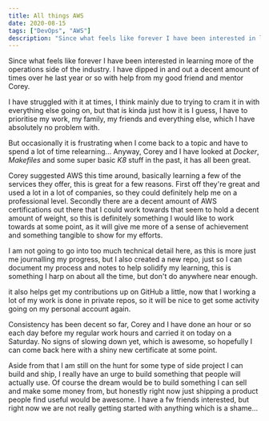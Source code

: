 ```yaml
---
title: All things AWS
date: 2020-08-15
tags: ["DevOps", "AWS"]
description: "Since what feels like forever I have been interested in learning more of the operations side of the industry. I have dipped in and out a decent amount of times over he last year or so with help from my good friend and mentor Corey."
---
```


Since what feels like forever I have been interested in learning more of the operations side of the industry. I have dipped in and out a decent amount of times over he last year or so with help from my good friend and mentor Corey.

I have struggled with it at times, I think mainly due to trying to cram it in with everything else going on, but that is kinda just how it is I guess, I have to prioritise my work, my family, my friends and everything else, which I have absolutely no problem with.

But occasionally it is frustrating when I come back to a topic and have to spend a lot of time relearning... Anyway, Corey and I have looked at _Docker_, _Makefiles_ and some super basic _K8_ stuff in the past, it has all been great.

Corey suggested AWS this time around, basically learning a few of the services they offer, this is great for a few reasons. First off they're great and used a lot in a lot of companies, so they could definitely help me on a professional level. Secondly there are a decent amount of AWS certifications out there that I could work towards that seem to hold a decent amount of weight, so this is definitely something I would like to work towards at some point, as it will give me more of a sense of achievement and something tangible to show for my efforts.

I am not going to go into too much technical detail here, as this is more just me journalling my progress, but I also created a new repo, just so I can document my process and notes to help solidify my learning, this is something I harp on about all the time, but don't do anywhere near enough.

it also helps get my contributions up on GitHub a little, now that I working a lot of my work is done in private repos, so it will be nice to get some activity going on my personal account again.

Consistency has been decent so far, Corey and I have done an hour or so each day before my regular work hours and carried it on today on a Saturday. No signs of slowing down yet, which is awesome, so hopefully I can come back here with a shiny new certificate at some point.

Aside from that I am still on the hunt for some type of side project I can build and ship, I really have an urge to build something that people will actually use. Of course the dream would be to build something I can sell and make some money from, but honestly right now just shipping a product people find useful would be awesome. I have a fw friends interested, but right now we are not really getting started with anything which is a shame...
